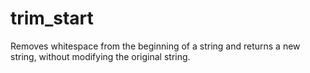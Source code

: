 # trim_start

Removes whitespace from the beginning of a string and returns a new string, without modifying the original string.
